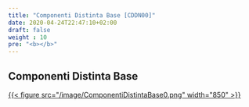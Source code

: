 ```yaml
---
title: "Componenti Distinta Base [CDDN00]"
date: 2020-04-24T22:47:10+02:00
draft: false
weight : 10
pre: "<b></b>"
---
```


## Componenti Distinta Base
[{{< figure src="/image/ComponentiDistintaBase0.png"  width="850"  >}}](/image/ComponentiDistintaBase0.png)
